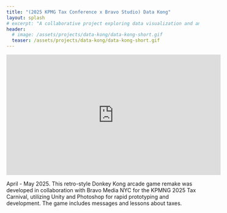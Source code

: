 ```yaml
---
title: "(2025 KPMG Tax Conference x Bravo Studio) Data Kong"
layout: splash
# excerpt: "A collaborative project exploring data visualization and analysis tools for tax conference applications."
header:
  # image: /assets/projects/data-kong/data-kong-short.gif
  teaser: /assets/projects/data-kong/data-kong-short.gif
---
```


<iframe width="560" height="315" src="https://www.youtube.com/embed/66rnFt1UTXY?si=Rue8NPgohVruqZKB" title="YouTube video player" frameborder="0" allow="accelerometer; autoplay; clipboard-write; encrypted-media; gyroscope; picture-in-picture; web-share" allowfullscreen></iframe>

April - May 2025. This retro-style Donkey Kong arcade game remake was developed in collaboration with Bravo Media NYC for the KPMNG 2025 Tax Carnival, utilizing Unity and Photoshop for rapid prototyping and development. The game includes messages and lessons about taxes.

<!-- ## Instagram Reel

<div style="max-width: 400px; margin: 0 auto;">
  <iframe src="https://www.instagram.com/p/DK2SB8Xs1kZ/embed" width="100%" height="480" frameborder="0" scrolling="no" allowtransparency="true"></iframe>
</div> -->

<!-- ## Project Overview

Data Kong represents an innovative approach to data presentation and analysis in the context of tax conferences. The project leverages modern web technologies and design principles to create an intuitive and engaging user experience.

## Key Features

- Interactive data visualization
- Real-time data analysis
- User-friendly interface design
- Responsive design for multiple devices

## Technologies Used

- Bravo Studio for rapid prototyping
- Modern web development frameworks
- Data visualization libraries
- Responsive design principles -->



